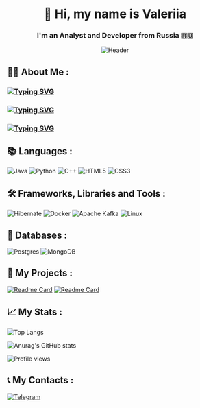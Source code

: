 
<div align="center">

# 👋 Hi, my name is Valeriia

### I'm an Analyst and Developer from Russia 🇷🇺

![Header](https://media2.giphy.com/media/v1.Y2lkPTc5MGI3NjExNDQ2bDVncTM4ZGVidHBnaG03enV1aHFjbmF0bnUwNmdjNnFzdGV2dCZlcD12MV9pbnRlcm5hbF9naWZfYnlfaWQmY3Q9Zw/4qTMeYzbwCWRo3jD1C/giphy.gif)

</div>

## 👨‍🎓 About Me :

### [![Typing SVG](https://readme-typing-svg.herokuapp.com?font=Fira+Code&pause=1000&width=435&lines=ML+programmer+on+Java)](https://git.io/typing-svg)

### [![Typing SVG](https://readme-typing-svg.herokuapp.com?font=Fira+Code&pause=1000&width=435&lines=Big+Data+Analyst)](https://git.io/typing-svg)

### [![Typing SVG](https://readme-typing-svg.herokuapp.com?font=Fira+Code&pause=1000&width=435&lines=Styding+programming+at+SFU)](https://git.io/typing-svg)
## 📚 Languages :

![Java](https://img.shields.io/badge/java-%23ED8B00.svg?style=for-the-badge&logo=openjdk&logoColor=white)
![Python](https://img.shields.io/badge/python-3670A0?style=for-the-badge&logo=python&logoColor=ffdd54)
![C++](https://img.shields.io/badge/c++-black.svg?style=for-the-badge&logo=c%2B%2B&logoColor=white)
![HTML5](https://img.shields.io/badge/html5-%23E34F26.svg?style=for-the-badge&logo=html5&logoColor=white)
![CSS3](https://img.shields.io/badge/css3-%231572B6.svg?style=for-the-badge&logo=css3&logoColor=white)

## 🛠 Frameworks, Libraries and Tools :

![Hibernate](https://img.shields.io/badge/Hibernate-59666C?style=for-the-badge&logo=Hibernate&logoColor=white)
![Docker](https://img.shields.io/badge/docker-%230db7ed.svg?style=for-the-badge&logo=docker&logoColor=white)
![Apache Kafka](https://img.shields.io/badge/Apache%20Kafka-000?style=for-the-badge&logo=apachekafka)
![Linux](https://img.shields.io/badge/Linux-FCC624?style=for-the-badge&logo=linux&logoColor=black)


## 💽 Databases :

![Postgres](https://img.shields.io/badge/postgres-%23316192.svg?style=for-the-badge&logo=postgresql&logoColor=white)
![MongoDB](https://img.shields.io/badge/MongoDB-%234ea94b.svg?style=for-the-badge&logo=mongodb&logoColor=white)

## 📲 My Projects :

[![Readme Card](https://github-readme-stats.vercel.app/api/pin/?username=ValDuo&repo=parser)](https://github.com/ValDuo/parser)
[![Readme Card](https://github-readme-stats.vercel.app/api/pin/?username=ValDuo&repo=frkbot)](https://github.com/ValDuo/frkbot)

## 📈 My Stats :

![Top Langs](https://github-readme-stats.vercel.app/api/top-langs/?username=ValDuo&layout=compact&theme=vision-friendly-dark)

![Anurag's GitHub stats](https://github-readme-stats.vercel.app/api?username=ValDuo&theme=vision-friendly-dark)

![Profile views](https://komarev.com/ghpvc/?username=ValDuo)

## 📞 My Contacts :

[![Telegram](https://img.shields.io/badge/-Telegram-090909?style=for-the-badge&logo=telegram)](https://t.me/val_duo)

